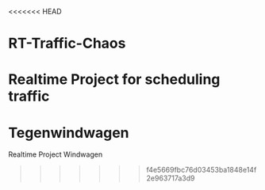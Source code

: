 <<<<<<< HEAD
# RT-Traffic-Chaos
Realtime Project for scheduling traffic
=======
# Tegenwindwagen
Realtime Project Windwagen
>>>>>>> f4e5669fbc76d03453ba1848e14f2e963717a3d9
